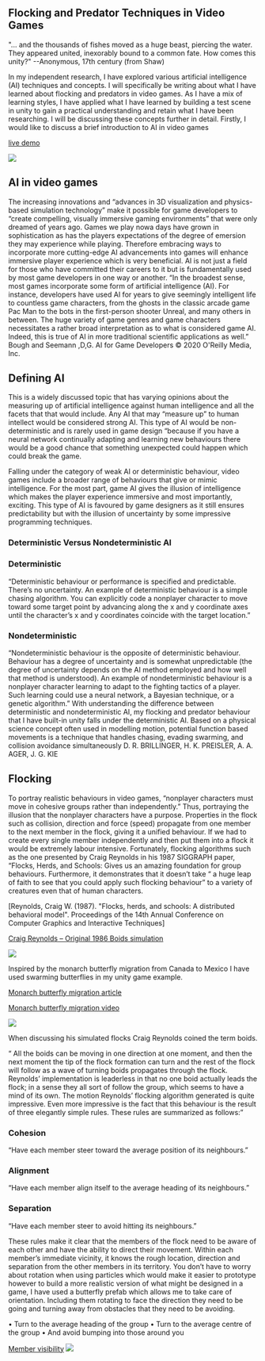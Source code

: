 ## Flocking and Predator Techniques in Video Games

"... and the thousands of fishes moved as a huge beast, piercing the water. They appeared united, inexorably bound to a common fate. How comes this unity?"
 --Anonymous, 17th century (from Shaw)

In my independent research, I have explored various artificial intelligence (AI) techniques and concepts. I will specifically be writing about what I have learned about flocking and predators in video games. As I have a mix of learning styles, I have applied what I have learned by building a test scene in unity to gain a practical understanding and retain what I have been researching. I will be discussing these concepts further in detail. Firstly, I would like to discuss a brief introduction to AI in video games


[live demo](https://vimeo.com/431711050)


![](1.PNG)

## AI in video games

The increasing innovations and “advances in 3D visualization and physics-based simulation technology” make it possible for game developers to “create compelling, visually immersive gaming environments” that were only dreamed of years ago.
Games we play nowa days have grown in sophistication as has the players expectations of the degree of emersion they may experience while playing.  Therefore embracing ways to incorporate more cutting-edge AI advancements into games will enhance immersive player experience which is very beneficial.
AI is not just a field for those who have committed their careers to it but is fundamentally used by most game developers in one way or another.
“In the broadest sense, most games incorporate some form of artificial intelligence (AI). For instance, developers have used AI for years to give seemingly intelligent life to countless game characters, from the ghosts in the classic arcade game Pac Man to the bots in the first-person shooter Unreal, and many others in between. The huge variety of game genres and game characters necessitates a rather broad interpretation as to what is considered game AI. Indeed, this is true of AI in more traditional scientific applications as well.” Bough and Seemann ,D,G. AI for Game Developers © 2020 O'Reilly Media, Inc.

## Defining AI

This is a widely discussed topic that has varying opinions about the measuring up of artificial intelligence against human intelligence and all the facets that that would include. Any AI that may “measure up” to human intellect would be considered strong AI. This  type of AI would be non-deterministic and is rarely used in game design “because if you have a neural network continually adapting and learning new behaviours there would be a good chance that something unexpected could happen which could break the game.

Falling under the category of weak AI or deterministic behaviour, video games include a broader range of behaviours that give or mimic intelligence. For the most part, game AI gives the illusion of intelligence which makes the player experience immersive and most importantly, exciting. This type of AI is favoured by game designers as it still ensures predictability but with the illusion of uncertainty by some impressive programming techniques.  

### Deterministic Versus Nondeterministic AI

### Deterministic

“Deterministic behaviour or performance is specified and predictable. There’s no uncertainty. An example of deterministic behaviour is a simple chasing algorithm. You can explicitly code a nonplayer character to move toward some target point by advancing along the x and y coordinate axes until the character’s x and y coordinates coincide with the target location.”

### Nondeterministic

“Nondeterministic behaviour is the opposite of deterministic behaviour. Behaviour has a degree of uncertainty and is somewhat unpredictable (the degree of uncertainty depends on the AI method employed and how well that method is understood). An example of nondeterministic behaviour is a nonplayer character learning to adapt to the fighting tactics of a player. Such learning could use a neural network, a Bayesian technique, or a genetic algorithm.”
With understanding the difference between deterministic and nondeterministic AI, my flocking and predator behaviour that I have built-in unity falls under the deterministic AI. Based on a physical science concept often used in modelling motion, potential function based movements is a technique that handles chasing, evading swarming, and collision avoidance simultaneously
D. R. BRILLINGER, H. K. PREISLER, A. A. AGER, J. G. KIE

## Flocking

To portray realistic  behaviours in video games, “nonplayer characters must move in cohesive groups rather than independently.” Thus,  portraying the illusion that the nonplayer characters have a purpose. Properties in the flock such as collision, direction and force (speed) propagate from one member to the next member in the flock, giving it a unified behaviour. If we had to create every single member independently and then put them into a flock it would be extremely labour intensive. Fortunately, flocking algorithms such as the one presented by Craig Reynolds in his 1987 SIGGRAPH paper, “Flocks, Herds, and Schools: Gives us an amazing foundation for group behaviours. Furthermore, it demonstrates that it doesn’t take “ a huge leap of faith to see that you could apply such flocking behaviour” to a variety of creatures even that of human characters.

[Reynolds, Craig W. (1987). "Flocks, herds, and schools: A distributed behavioral model". Proceedings of the 14th Annual Conference on Computer Graphics and Interactive Techniques]

[Craig Reynolds – Original 1986 Boids simulation]()


![](2.PNG)

Inspired by the monarch butterfly migration from Canada to Mexico I have used swarming butterflies in my unity game example.

[Monarch butterfly migration article](https://www.nationalgeographic.com/news/2017/10/monarch-butterfly-migration/)

[Monarch butterfly migration video](https://www.youtube.com/watch?v=lWOySU_hAz0)

![](2.PNG)

When discussing his simulated flocks Craig Reynolds coined the term boids.

“ All the boids can be moving in one direction at one moment, and then the next moment the tip of the flock formation can turn and the rest of the flock will follow as a wave of turning boids propagates through the flock. Reynolds’ implementation is leaderless in that no one boid actually leads the flock; in a sense they all sort of follow the group, which seems to have a mind of its own. The motion Reynolds’ flocking algorithm generated is quite impressive. Even more impressive is the fact that this behaviour is the result of three elegantly simple rules. These rules are summarized as follows:”

### Cohesion
“Have each member steer toward the average position of its neighbours.”
### Alignment
“Have each member align itself to the average heading of its neighbours.”
### Separation
“Have each member steer to avoid hitting its neighbours.”

These rules make it clear that the members of the flock need to be aware of each other and have the ability to direct their movement. Within each member’s immediate vicinity,  it knows the rough location, direction and separation from the other members in its territory.
You don’t have to worry about rotation when using particles which would make it easier to prototype however to build a more realistic version of what might be designed in a game,  I have used a butterfly prefab which allows me to take care of orientation. Including them rotating to face the direction they need to be going and turning away from obstacles that they need to be avoiding.

•	Turn to the average heading of the group
•	Turn to the average centre of the group
•	And avoid bumping into those around you

[Member visibility](https://www.oreilly.com/library/view/ai-for-game/0596005555/ch04.html)
![](4.PNG)
